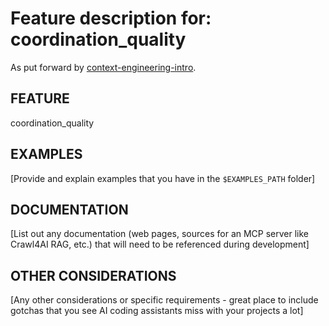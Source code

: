 # Feature description for: coordination_quality

As put forward by [context-engineering-intro](https://github.com/qte77/context-engineering-intro).

## FEATURE

coordination_quality

## EXAMPLES

[Provide and explain examples that you have in the `$EXAMPLES_PATH` folder]

## DOCUMENTATION

[List out any documentation (web pages, sources for an MCP server like Crawl4AI RAG, etc.) that will need to be referenced during development]

## OTHER CONSIDERATIONS

[Any other considerations or specific requirements - great place to include gotchas that you see AI coding assistants miss with your projects a lot]
